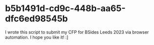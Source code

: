 # b5b1491d-cd9c-448b-aa65-dfc6ed98545b

I wrote this script to submit my CFP for BSides Leeds 2023 via browser automation. I hope you like it! :]
